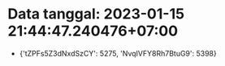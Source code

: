 # Data tanggal: 2023-01-15 21:44:47.240476+07:00

* {'tZPFs5Z3dNxdSzCY': 5275, 'NvqIVFY8Rh7BtuG9': 5398}
